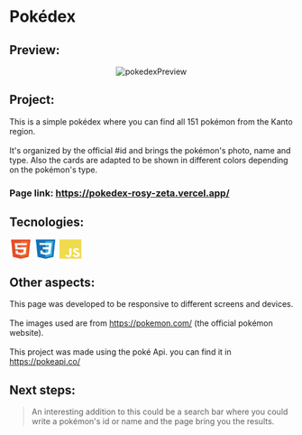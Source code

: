# Pokédex
## Preview:
<div align="center">
  
<img width="949" alt="pokedexPreview" src="https://user-images.githubusercontent.com/97669160/192121137-1d1c066d-31a7-4412-a380-495e7f6eff62.png">
  
</div>
  
## Project:
This is a simple pokédex where you can find all 151 pokémon from the Kanto region.<br><br>
It's organized by the official #id and brings the pokémon's photo, name and type. Also the cards are adapted to be shown in different colors depending on the pokémon's type.

### Page link: https://pokedex-rosy-zeta.vercel.app/ <br>

## Tecnologies:
<div style="display: inline_block">
<img align="center" alt="HTML logo" height="35" width="40" src="https://raw.githubusercontent.com/devicons/devicon/master/icons/html5/html5-original.svg">
<img align="center" alt="CSS logo" height="35" width="40" src="https://raw.githubusercontent.com/devicons/devicon/master/icons/css3/css3-original.svg">
<img align="center" alt="Javascript logo" height="35" width="40" src="https://raw.githubusercontent.com/devicons/devicon/master/icons/javascript/javascript-plain.svg">
</div>

## Other aspects:
This page was developed to be responsive to different screens and devices.<br><br>
The images used are from https://pokemon.com/ (the official pokémon website).<br><br>
This project was made using the poké Api. you can find it in https://pokeapi.co/

## Next steps:
> An interesting addition to this could be a search bar where you could write a pokémon's id or name and the page bring you the results.
